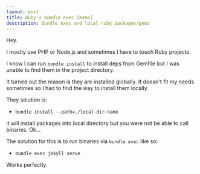 ```yaml
---
layout: post
title: Ruby's bundle exec [memo]
description: Bundle exec and local ruby packages/gems
---
```


Hey.

I mostly use PHP or Node.js and sometimes I have to touch Ruby projects.

I know I can run `bundle install` to install deps from Gemfile but I was unable to find them in the project directory.

It turned out the reason is they are installed globally. It doesn't fit my needs sometimes so I had to find the way to install them locally.


They solution is:

- `bundle install --path=./local-dir-name`


it will install packages into local directory but you were not be able to call binaries. Ok...

The solution for this is to run binaries via `bundle exec` like so:

- `bundle exec jekyll serve`


Works perfectly.
